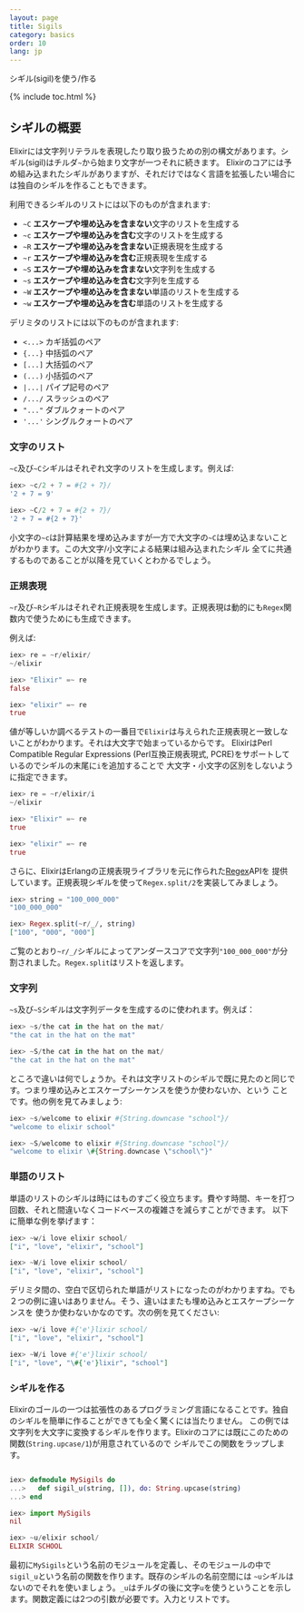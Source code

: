 ```yaml
---
layout: page
title: Sigils
category: basics
order: 10
lang: jp
---
```


シギル(sigil)を使う/作る

{% include toc.html %}

## シギルの概要

Elixirには文字列リテラルを表現したり取り扱うための別の構文があります。シギル(sigil)はチルダ`~`から始まり文字が一つそれに続きます。
Elixirのコアには予め組み込まれたシギルがありますが、それだけではなく言語を拡張したい場合には独自のシギルを作ることもできます。

利用できるシギルのリストには以下のものが含まれます:

  - `~C` **エスケープや埋め込みを含まない**文字のリストを生成する
  - `~c` **エスケープや埋め込みを含む**文字のリストを生成する
  - `~R` **エスケープや埋め込みを含まない**正規表現を生成する
  - `~r` **エスケープや埋め込みを含む**正規表現を生成する
  - `~S` **エスケープや埋め込みを含まない**文字列を生成する
  - `~s` **エスケープや埋め込みを含む**文字列を生成する
  - `~W` **エスケープや埋め込みを含まない**単語のリストを生成する
  - `~w` **エスケープや埋め込みを含む**単語のリストを生成する

  デリミタのリストには以下のものが含まれます:

  - `<...>` カギ括弧のペア
  - `{...}` 中括弧のペア
  - `[...]` 大括弧のペア
  - `(...)` 小括弧のペア
  - `|...|` パイプ記号のペア
  - `/.../` スラッシュのペア
  - `"..."` ダブルクォートのペア
  - `'...'` シングルクォートのペア

### 文字のリスト

`~c`及び`~C`シギルはそれぞれ文字のリストを生成します。例えば:

```elixir
iex> ~c/2 + 7 = #{2 + 7}/
'2 + 7 = 9'

iex> ~C/2 + 7 = #{2 + 7}/
'2 + 7 = #{2 + 7}'
```

小文字の`~c`は計算結果を埋め込みますが一方で大文字の`~C`は埋め込まないことがわかります。この大文字/小文字による結果は組み込まれたシギル
全てに共通するものであることが以降を見ていくとわかるでしょう。

### 正規表現

`~r`及び`~R`シギルはそれぞれ正規表現を生成します。正規表現は動的にも`Regex`関数内で使うためにも生成できます。

例えば:

```elixir
iex> re = ~r/elixir/
~/elixir

iex> "Elixir" =~ re
false

iex> "elixir" =~ re
true
```

値が等しいか調べるテストの一番目で`Elixir`は与えられた正規表現と一致しないことがわかります。それは大文字で始まっているからです。
ElixirはPerl Compatible Regular Expressions (Perl互換正規表現式, PCRE)をサポートしているのでシギルの末尾に`i`を追加することで
大文字・小文字の区別をしないように指定できます。

```elixir
iex> re = ~r/elixir/i
~/elixir

iex> "Elixir" =~ re
true

iex> "elixir" =~ re
true
```

さらに、ElixirはErlangの正規表現ライブラリを元に作られた[Regex](http://elixir-lang.org/docs/stable/elixir/Regex.html)APIを
提供しています。正規表現シギルを使って`Regex.split/2`を実装してみましょう。

```elixir
iex> string = "100_000_000"
"100_000_000"

iex> Regex.split(~r/_/, string)
["100", "000", "000"]
```

ご覧のとおり`~r/_/`シギルによってアンダースコアで文字列`"100_000_000"`が分割されました。`Regex.split`はリストを返します。

### 文字列

`~s`及び`~S`シギルは文字列データを生成するのに使われます。例えば：

```elixir
iex> ~s/the cat in the hat on the mat/
"the cat in the hat on the mat"

iex> ~S/the cat in the hat on the mat/
"the cat in the hat on the mat"
```

ところで違いは何でしょうか。それは文字リストのシギルで既に見たのと同じです。つまり埋め込みとエスケープシーケンスを使うか使わないか、という
ことです。他の例を見てみましょう:

```elixir
iex> ~s/welcome to elixir #{String.downcase "school"}/
"welcome to elixir school"

iex> ~S/welcome to elixir #{String.downcase "school"}/
"welcome to elixir \#{String.downcase \"school\"}"
```

### 単語のリスト

単語のリストのシギルは時にはものすごく役立ちます。費やす時間、キーを打つ回数、それと間違いなくコードベースの複雑さを減らすことができます。
以下に簡単な例を挙げます：

```elixir
iex> ~w/i love elixir school/
["i", "love", "elixir", "school"]

iex> ~W/i love elixir school/
["i", "love", "elixir", "school"]
```

デリミタ間の、空白で区切られた単語がリストになったのがわかりますね。でも２つの例に違いはありません。そう、違いはまたも埋め込みとエスケープシーケンスを
使うか使わないかなのです。次の例を見てください:

```elixir
iex> ~w/i love #{'e'}lixir school/
["i", "love", "elixir", "school"]

iex> ~W/i love #{'e'}lixir school/
["i", "love", "\#{'e'}lixir", "school"]
```

### シギルを作る

Elixirのゴールの一つは拡張性のあるプログラミング言語になることです。独自のシギルを簡単に作ることができても全く驚くには当たりません。
この例では文字列を大文字に変換するシギルを作ります。Elixirのコアには既にこのための関数(`String.upcase/1`)が用意されているので
シギルでこの関数をラップします。

```elixir

iex> defmodule MySigils do
...>   def sigil_u(string, []), do: String.upcase(string)
...> end

iex> import MySigils
nil

iex> ~u/elixir school/
ELIXIR SCHOOL
```

最初に`MySigils`という名前のモジュールを定義し、そのモジュールの中で`sigil_u`という名前の関数を作ります。既存のシギルの名前空間には
`~u`シギルはないのでそれを使いましょう。`_u`はチルダの後に文字`u`を使うということを示します。関数定義には2つの引数が必要です。入力とリストです。

